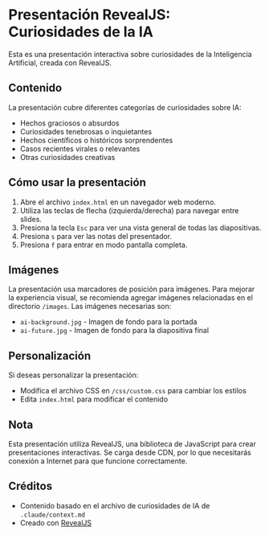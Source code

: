# Presentación RevealJS: Curiosidades de la IA

Esta es una presentación interactiva sobre curiosidades de la Inteligencia Artificial, creada con RevealJS.

## Contenido

La presentación cubre diferentes categorías de curiosidades sobre IA:
- Hechos graciosos o absurdos
- Curiosidades tenebrosas o inquietantes
- Hechos científicos o históricos sorprendentes
- Casos recientes virales o relevantes
- Otras curiosidades creativas

## Cómo usar la presentación

1. Abre el archivo `index.html` en un navegador web moderno.
2. Utiliza las teclas de flecha (izquierda/derecha) para navegar entre slides.
3. Presiona la tecla `Esc` para ver una vista general de todas las diapositivas.
4. Presiona `s` para ver las notas del presentador.
5. Presiona `f` para entrar en modo pantalla completa.

## Imágenes

La presentación usa marcadores de posición para imágenes. Para mejorar la experiencia visual, se recomienda agregar imágenes relacionadas en el directorio `/images`. Las imágenes necesarias son:

- `ai-background.jpg` - Imagen de fondo para la portada
- `ai-future.jpg` - Imagen de fondo para la diapositiva final

## Personalización

Si deseas personalizar la presentación:
- Modifica el archivo CSS en `/css/custom.css` para cambiar los estilos
- Edita `index.html` para modificar el contenido

## Nota

Esta presentación utiliza RevealJS, una biblioteca de JavaScript para crear presentaciones interactivas. Se carga desde CDN, por lo que necesitarás conexión a Internet para que funcione correctamente.

## Créditos

- Contenido basado en el archivo de curiosidades de IA de `.claude/context.md`
- Creado con [RevealJS](https://revealjs.com/)
